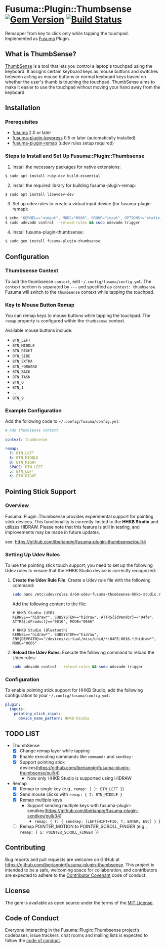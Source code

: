 # Fusuma::Plugin::Thumbsense [![Gem Version](https://badge.fury.io/rb/fusuma-plugin-thumbsense.svg)](https://badge.fury.io/rb/fusuma-plugin-thumbsense) [![Build Status](https://github.com/iberianpig/fusuma-plugin-thumbsense/actions/workflows/main.yml/badge.svg)](https://github.com/iberianpig/fusuma-plugin-thumbsense/actions/workflows/main.yml)

Remapper from key to click only while tapping the touchpad.  
Implemented as [Fusuma](https://github.com/iberianpig/fusuma) Plugin.

## What is ThumbSense?
[ThumbSense](https://www2.sonycsl.co.jp/person/rekimoto/tsense/soft/index.html) is a tool that lets you control a laptop's touchpad using the keyboard. It assigns certain keyboard keys as mouse buttons and switches between acting as mouse buttons or normal keyboard keys based on whether the user's thumb is touching the touchpad. ThumbSense aims to make it easier to use the touchpad without moving your hand away from the keyboard.

## Installation

### Prerequisites

- [fusuma](https://github.com/iberianpig/fusuma#update)  2.0 or later
- [fusuma-plugin-keypress](https://github.com/iberianpig/fusuma-plugin-keypress) 0.5 or later (automatically installed)
- [fusuma-plugin-remap](https://github.com/iberianpig/fusuma-plugin-remap) (udev rules setup required)

### Steps to Install and Set Up Fusuma::Plugin::Thumbsense

1. Install the necessary packages for native extensions:
```sh
$ sudo apt install ruby-dev build-essential
```

2. Install the required library for building fusuma-plugin-remap:
```sh
$ sudo apt install libevdev-dev
```

3. Set up udev rules to create a virtual input device (for fusuma-plugin-remap):
```sh
$ echo 'KERNEL=="uinput", MODE="0660", GROUP="input", OPTIONS+="static_node=uinput"' | sudo tee /etc/udev/rules.d/60-udev-fusuma-remap.rules
$ sudo udevadm control --reload-rules && sudo udevadm trigger
```

4. Install fusuma-plugin-thumbsense:
```sh
$ sudo gem install fusuma-plugin-thumbsense
```

## Configuration

### Thumbsense Context

To add the thumbsense `context`, edit `~/.config/fusuma/config.yml`.
The `context` section is separated by `---` and specified as `context: thumbsense`.
Fusuma will switch to the `thumbsense` context while tapping the touchpad.

### Key to Mouse Button Remap

You can remap keys to mouse buttons while tapping the touchpad.
The `remap` property is configured within the `thumbsense` context.

Available mouse buttons include:
- `BTN_LEFT`
- `BTN_MIDDLE`
- `BTN_RIGHT`
- `BTN_SIDE`
- `BTN_EXTRA`
- `BTN_FORWARD`
- `BTN_BACK`
- `BTN_TASK`
- `BTN_0`
- `BTN_1`
-   ...
- `BTN_9`

### Example Configuration

Add the following code to `~/.config/fusuma/config.yml`:

```yaml
# Add thumbsense context
---
context: thumbsense

remap:
  F: BTN_LEFT
  E: BTN_MIDDLE
  D: BTN_RIGHT
  SPACE: BTN_LEFT
  J: BTN_LEFT
  K: BTN_RIGHT
```

## Pointing Stick Support

### Overview
Fusuma::Plugin::Thumbsense provides experimental support for pointing stick devices. This functionality is currently limited to the **HHKB Studio** and utilizes HIDRAW. Please note that this feature is still in testing, and improvements may be made in future updates.

see: https://github.com/iberianpig/fusuma-plugin-thumbsense/pull/4

### Setting Up Udev Rules

To use the pointing stick touch support, you need to set up the following Udev rules to ensure that the HHKB Studio device is correctly recognized:

1. **Create the Udev Rule File**:
   Create a Udev rule file with the following command:

   ```sh
   sudo nano /etc/udev/rules.d/60-udev-fusuma-thumbsense-hhkb-studio.rules
   ```

   Add the following content to the file:

   ```plaintext
   # HHKB Studio (USB)
   KERNEL=="hidraw*", SUBSYSTEM=="hidraw", ATTRS{idVendor}=="04fe", ATTRS{idProduct}=="0016", MODE="0666"
   
   # HHKB Studio (Bluetooth)
   KERNEL=="hidraw*", SUBSYSTEM=="hidraw", ENV{DEVPATH}=="/devices/virtual/misc/uhid/*:04FE:0016.*/hidraw*", MODE="0666"
   ```

2. **Reload the Udev Rules**:
   Execute the following command to reload the Udev rules:

   ```sh
   sudo udevadm control --reload-rules && sudo udevadm trigger
   ```

### Configuration

To enable pointing stick support for HHKB Studio, add the following configuration to your `~/.config/fusuma/config.yml`:

```yaml
plugin:
  inputs:
    pointing_stick_input:
      device_name_pattern: HHKB-Studio
```

## TODO LIST

- ThumbSense
  - [x] Change remap layer while tapping
  - [x] Enable executing commands like `command:` and `sendkey:`
  - [x] Support pointing stick devices(https://github.com/iberianpig/fusuma-plugin-thumbsense/pull/4)
    - Now only HHKB Studio is supported using HIDRAW

- Remap
  - [x] Remap to single key (e.g., `remap: { J: BTN_LEFT }`)
  - [x] Send mouse clicks with `remap: { I: BTN_MIDDLE }`
  - [x] Remap multiple keys
    - Support sending multiple keys with fusuma-plugin-sendkey(https://github.com/iberianpig/fusuma-plugin-sendkey/pull/34)
      - `remap: { T: { sendkey: [LEFTSHIFT+F10, T, ENTER, ESC] } }`
  - [ ] Remap POINTER_MOTION to POINTER_SCROLL_FINGER (e.g., `remap: { S: POINTER_SCROLL_FINGER }`)

## Contributing

Bug reports and pull requests are welcome on GitHub at https://github.com/iberianpig/fusuma-plugin-thumbsense. This project is intended to be a safe, welcoming space for collaboration, and contributors are expected to adhere to the [Contributor Covenant](http://contributor-covenant.org) code of conduct.

## License

The gem is available as open source under the terms of the [MIT License](https://opensource.org/licenses/MIT).

## Code of Conduct

Everyone interacting in the Fusuma::Plugin::Thumbsense project’s codebases, issue trackers, chat rooms and mailing lists is expected to follow the [code of conduct](https://github.com/iberianpig/fusuma-plugin-thumbsense/blob/master/CODE_OF_CONDUCT.md).
